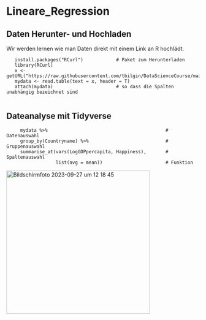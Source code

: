 # Lineare_Regression
## Daten Herunter- und Hochladen 

Wir werden lernen wie man Daten direkt mit einem Link an R hochlädt.
```
   install.packages("RCurl")            # Paket zum Herunterladen
   library(RCurl)
   x <- getURL("https://raw.githubusercontent.com/tbilgin/DataScienceCourse/main/happiness")
   mydata <- read.table(text = x, header = T)
   attach(mydata)                       # so dass die Spalten unabhängig bezeichnet sind
   
 ```  

## Dateanalyse mit Tidyverse

```   
     mydata %>%                                           # Datenauswahl               
     group_by(Countryname) %>%                            # Gruppenauswahl
     summarise_at(vars(LogGDPpercapita, Happiness),       # Spaltenauswahl
                  list(avg = mean))                       # Funktion                   
```
<img width="374" alt="Bildschirmfoto 2023-09-27 um 12 18 45" src="https://github.com/tbilgin/DataScienceCourse/assets/26571015/87cc573b-9014-4bdd-b465-6eb417911cb4">

